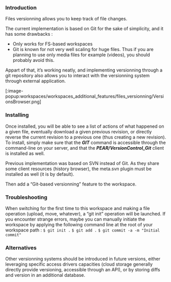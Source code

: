 ### Introduction
Files versionning allows you to keep track of file changes.

The current implementation is based on Git for the sake of simplicity, and it has some drawbacks :

+ Only works for FS-based workspaces
+ Git is known for not very well scaling for huge files. Thus if you are planning to use only media files for example (videos), you should probably avoid this.

Appart of that, it’s working neatly, and implementing versionning through a git repository also allows you to interact with the versionning system through external application.

 [:image-popup:workspaces/workspaces_additional_features/files_versionning/VersionsBrowser.png]


### Installing
Once installed, you will be able to see a list of actions of what happened on a given file, eventually download a given previous revision, or directly reverse the current revision to a previous one (thus creating a new revision). To install, simply make sure that the **_GIT_** command is accessible through the command-line on your server, and that the **_PEAR/VersionControl_Git_** client is installed as well.

Previous implementation was based on SVN instead of Git. As they share some client resources (history browser), the meta.svn plugin must be installed as well (it is by default).

Then add a “Git-based versionning” feature to the workspace.

### Troubleshooting
When switching for the first time to this workspace and making a file operation (upload, move, whatever), a “git init” operation will be launched. If you encounter strange errors, maybe you can manually initiate the workspace by applying the following command line at the root of your workspace path :
`$ git init .`
`$ git add .`
`$ git commit -a -m "Initial commit"`

### Alternatives
Other versionning systems should be introduced in future versions, either leveraging specific access drivers capacities (cloud storage generally directly provide versioning, accessible through an API), or by storing diffs and version in an additional database.